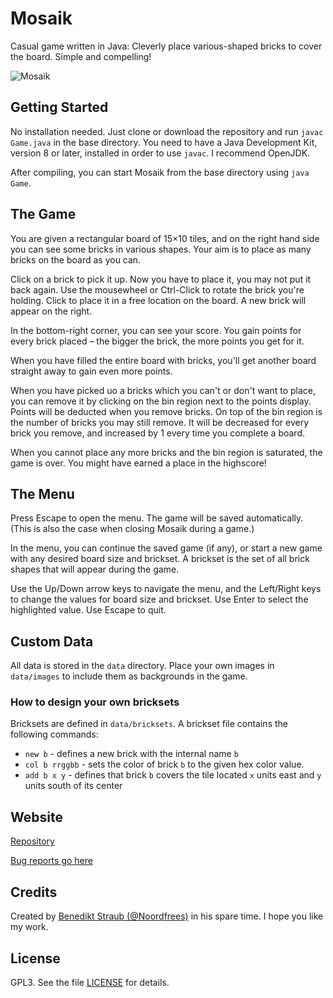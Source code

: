 # Mosaik
Casual game written in Java: Cleverly place various-shaped bricks to cover the board. Simple and compelling!

![Mosaik](https://repository-images.githubusercontent.com/237076242/88ece700-42f1-11ea-813e-90d8ab9189b0)

## Getting Started

No installation needed. Just clone or download the repository and run `javac Game.java` in the base directory. You need to have a Java Development Kit, version 8 or later, installed in order to use `javac`. I recommend OpenJDK.

After compiling, you can start Mosaik from the base directory using `java Game`.

## The Game

You are given a rectangular board of 15×10 tiles, and on the right hand side you can see some bricks in various shapes. Your aim is to place as many bricks on the board as you can.

Click on a brick to pick it up. Now you have to place it, you may not put it back again. Use the mousewheel or Ctrl-Click to rotate the brick you're holding. Click to place it in a free location on the board. A new brick will appear on the right.

In the bottom-right corner, you can see your score. You gain points for every brick placed – the bigger the brick, the more points you get for it.

When you have filled the entire board with bricks, you'll get another board straight away to gain even more points.

When you have picked uo a bricks which you can't or don't want to place, you can remove it by clicking on the bin region next to the points display. Points will be deducted when you remove bricks. On top of the bin region is the number of bricks you may still remove. It will be decreased for every brick you remove, and increased by 1 every time you complete a board.

When you cannot place any more bricks and the bin region is saturated, the game is over. You might have earned a place in the highscore!

## The Menu

Press Escape to open the menu. The game will be saved automatically. (This is also the case when closing Mosaik during a game.)

In the menu, you can continue the saved game (if any), or start a new game with any desired board size and brickset. A brickset is the set of all brick shapes that will appear during the game.

Use the Up/Down arrow keys to navigate the menu, and the Left/Right keys to change the values for board size and brickset. Use Enter to select the highlighted value. Use Escape to quit.

## Custom Data

All data is stored in the `data` directory. Place your own images in `data/images` to include them as backgrounds in the game.

### How to design your own bricksets

Bricksets are defined in `data/bricksets`. A brickset file contains the following commands:
- `new b` - defines a new brick with the internal name `b`
- `col b rrggbb` - sets the color of brick `b` to the given hex color value.
- `add b x y` - defines that brick `b` covers the tile located `x` units east and `y` units south of its center

## Website

[Repository](https://github.com/Noordfrees/Mosaik)

[Bug reports go here](https://github.com/Noordfrees/Mosaik/issues)

## Credits

Created by [Benedikt Straub (@Noordfrees)](https://github.com/Noordfrees) in his spare time. I hope you like my work.

## License

GPL3. See the file [LICENSE](https://github.com/Noordfrees/Mosaik/blob/master/LICENSE) for details.
